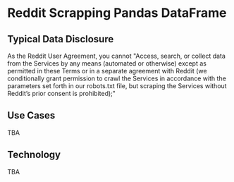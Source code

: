 # Reddit Scrapping Pandas DataFrame

## Typical Data Disclosure
As the Reddit User Agreement, you cannot
 "Access, search, or collect data from the Services by any means (automated or otherwise) except as permitted in these Terms or in a separate agreement with Reddit (we conditionally grant permission to crawl the Services in accordance with the parameters set forth in our robots.txt file, but scraping the Services without Reddit’s prior consent is prohibited);"

 ## Use Cases
 TBA

 ## Technology
 TBA
